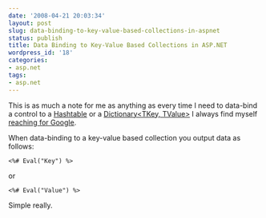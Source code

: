```yaml
---
date: '2008-04-21 20:03:34'
layout: post
slug: data-binding-to-key-value-based-collections-in-aspnet
status: publish
title: Data Binding to Key-Value Based Collections in ASP.NET
wordpress_id: '18'
categories:
- asp.net
tags:
- asp.net
---
```


This is as much a note for me as anything as every time I need to data-bind a control to a [Hashtable](http://msdn2.microsoft.com/en-us/library/system.collections.hashtable.aspx) or a [Dictionary<TKey, TValue>](http://msdn2.microsoft.com/en-us/library/xfhwa508.aspx) I always find myself [reaching for Google](http://www.google.co.uk/search?hl=en&client=firefox-a&rls=org.mozilla%3Aen-US%3Aofficial&hs=HYh&q=asp.net+databinding+dictionary+hashtable&btnG=Search&meta=).

When data-binding to a key-value based collection you output data as follows:
	
    <%# Eval("Key") %> 

or
    
    <%# Eval("Value") %>

Simple really.
